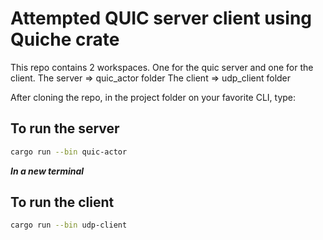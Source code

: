 # Attempted QUIC server client using Quiche crate
This repo contains 2 workspaces. One for the quic server and one for the client.
The server => quic_actor folder
The client => udp_client folder

After cloning the repo, in the project folder on your favorite CLI, type:
## To run the server
```bash
cargo run --bin quic-actor
```
***In a new terminal***
## To run the client
```bash
cargo run --bin udp-client
```
